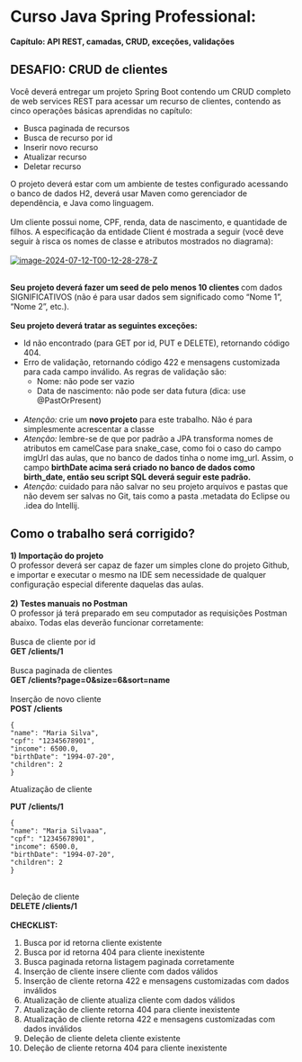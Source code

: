 # Curso Java Spring Professional:
<b>Capítulo: API REST, camadas, CRUD, exceções, validações</b>

## DESAFIO: CRUD de clientes

Você deverá entregar um projeto Spring Boot contendo um CRUD completo de web services REST para
acessar um recurso de clientes, contendo as cinco operações básicas aprendidas no capítulo:
- Busca paginada de recursos
- Busca de recurso por id
- Inserir novo recurso
- Atualizar recurso
- Deletar recurso

O projeto deverá estar com um ambiente de testes configurado acessando o banco de dados H2, deverá usar
Maven como gerenciador de dependência, e Java como linguagem.<br><br>
Um cliente possui nome, CPF, renda, data de nascimento, e quantidade de filhos. A especificação da
entidade Client é mostrada a seguir (você deve seguir à risca os nomes de classe e atributos mostrados no
diagrama):  <br><br>
<a href="https://imgbb.com/"><img src="https://i.ibb.co/k3gzBTw/image-2024-07-12-T00-12-28-278-Z.png" alt="image-2024-07-12-T00-12-28-278-Z" border="0"></a>
<br><br>

<b>Seu projeto deverá fazer um seed de pelo menos 10 clientes </b>com dados SIGNIFICATIVOS (não é para
usar dados sem significado como “Nome 1”, “Nome 2”, etc.).<br><br>
<b>Seu projeto deverá tratar as seguintes exceções:</b>
- Id não encontrado (para GET por id, PUT e DELETE), retornando código 404.
- Erro de validação, retornando código 422 e mensagens customizada para cada campo inválido. As
regras de validação são:
  - Nome: não pode ser vazio
  - Data de nascimento: não pode ser data futura (dica: use @PastOrPresent)
<br><br>
- <i>Atenção:</i> crie um <b>novo projeto</b> para este trabalho. Não é para simplesmente acrescentar a classe
- <i>Atenção:</i> lembre-se de que por padrão a JPA transforma nomes de atributos em camelCase para
snake_case, como foi o caso do campo imgUrl das aulas, que no banco de dados tinha o nome
img_url. Assim, o campo <b>birthDate acima será criado no banco de dados como birth_date, então
seu script SQL deverá seguir este padrão.</b>
- <i>Atenção:</i> cuidado para não salvar no seu projeto arquivos e pastas que não devem ser salvas no Git,
tais como a pasta .metadata do Eclipse ou .idea do Intellij.

## Como o trabalho será corrigido?
<b>1) Importação do projeto</b><br>
O professor deverá ser capaz de fazer um simples clone do projeto Github, e importar e executar o mesmo na
IDE sem necessidade de qualquer configuração especial diferente daquelas das aulas.<br><br>
<b>2) Testes manuais no Postman</b><br>
O professor já terá preparado em seu computador as requisições Postman abaixo. Todas elas deverão
funcionar corretamente:<br><br>
Busca de cliente por id<br>
<b>GET /clients/1</b><br><br>
Busca paginada de clientes<br>
<b>GET /clients?page=0&size=6&sort=name</b><br><br>
Inserção de novo cliente<br>
<b>POST /clients</b>
```
{
"name": "Maria Silva",
"cpf": "12345678901",
"income": 6500.0,
"birthDate": "1994-07-20",
"children": 2
}
```


Atualização de cliente<br>

<b>PUT /clients/1</b>
```
{
"name": "Maria Silvaaa",
"cpf": "12345678901",
"income": 6500.0,
"birthDate": "1994-07-20",
"children": 2
}
```
<br>
Deleção de cliente<br>
<b>DELETE /clients/1</b><br><br>
<b>CHECKLIST:</b>


1. Busca por id retorna cliente existente<br>
2. Busca por id retorna 404 para cliente inexistente<br>
3. Busca paginada retorna listagem paginada corretamente<br>
4. Inserção de cliente insere cliente com dados válidos<br>
5. Inserção de cliente retorna 422 e mensagens customizadas com dados inválidos<br>
6. Atualização de cliente atualiza cliente com dados válidos<br>
7. Atualização de cliente retorna 404 para cliente inexistente<br>
8. Atualização de cliente retorna 422 e mensagens customizadas com dados inválidos<br>
9. Deleção de cliente deleta cliente existente<br>
10. Deleção de cliente retorna 404 para cliente inexistente<br>
